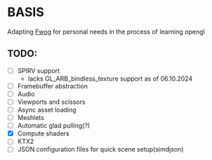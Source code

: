 # BASIS
Adapting [Fwog](https://github.com/JuanDiegoMontoya/Fwog) for personal needs in the process of learning opengl

## TODO:
 - [ ] SPIRV support
    * lacks GL_ARB_bindless_texture support as of 06.10.2024
 - [ ] Framebuffer abstraction
 - [ ] Audio
 - [ ] Viewports and scissors
 - [ ] Async asset loading
 - [ ] Meshlets
 - [ ] Automatic glad pulling(?)
 - [x] Compute shaders
 - [ ] KTX2  
 - [ ] JSON configuration files for quick scene setup(simdjson)
